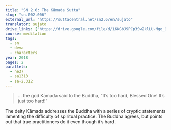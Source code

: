 ```yaml
---
title: "SN 2.6: The Kāmada Sutta"
slug: "sn.002.006"
external_url: "https://suttacentral.net/sn2.6/en/sujato"
translator: sujato
drive_links: ["https://drive.google.com/file/d/1KKGbJ9PCp3Sw2klLU-Mgo_9ypK8wQD6P/view?usp=drivesdk"]
course: meditation
tags:
  - sn
  - deva
  - characters
year: 2018
pages: 2
parallels:
  - ne37
  - sa1313
  - sa-2.312
---
```


> … the god Kāmada said to the Buddha, “It’s too hard, Blessed One! It’s just too hard!”

The deity Kāmada addresses the Buddha with a series of cryptic statements lamenting the difficulty of spiritual practice. The Buddha agrees, but points out that true practitioners do it even though it’s hard.

